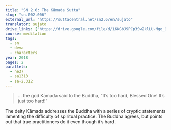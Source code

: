 ```yaml
---
title: "SN 2.6: The Kāmada Sutta"
slug: "sn.002.006"
external_url: "https://suttacentral.net/sn2.6/en/sujato"
translator: sujato
drive_links: ["https://drive.google.com/file/d/1KKGbJ9PCp3Sw2klLU-Mgo_9ypK8wQD6P/view?usp=drivesdk"]
course: meditation
tags:
  - sn
  - deva
  - characters
year: 2018
pages: 2
parallels:
  - ne37
  - sa1313
  - sa-2.312
---
```


> … the god Kāmada said to the Buddha, “It’s too hard, Blessed One! It’s just too hard!”

The deity Kāmada addresses the Buddha with a series of cryptic statements lamenting the difficulty of spiritual practice. The Buddha agrees, but points out that true practitioners do it even though it’s hard.

